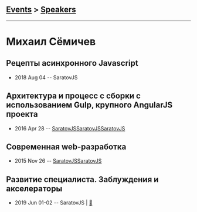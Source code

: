 ## [Events](../README.md) > [Speakers](../speakers.md)
---

# Михаил Сёмичев

## Рецепты асинхронного Javascript
- 2018 Aug 04 -- SaratovJS    
## Архитектура и процесс c сборки с использованием Gulp, крупного AngularJS проекта
- 2016 Apr 28 -- [SaratovJS](https://www.youtube.com/watch?v=GsznJallyPk,https://www.youtube.com/watch?v=A3OzUOZZuJQ,https://www.youtube.com/watch?v=VZGzBietGXg)[SaratovJS](https://www.youtube.com/watch?v=GsznJallyPk,https://www.youtube.com/watch?v=A3OzUOZZuJQ,https://www.youtube.com/watch?v=VZGzBietGXg)[SaratovJS](https://www.youtube.com/watch?v=GsznJallyPk,https://www.youtube.com/watch?v=A3OzUOZZuJQ,https://www.youtube.com/watch?v=VZGzBietGXg)    
## Современная web-разработка
- 2015 Nov 26 -- [SaratovJS](https://www.youtube.com/watch?v=Rz0ilGtzoco,https://www.youtube.com/watch?v=dH2GFNjSNlA)[SaratovJS](https://www.youtube.com/watch?v=Rz0ilGtzoco,https://www.youtube.com/watch?v=dH2GFNjSNlA)    
## Развитие специалиста. Заблуждения и акселераторы
- 2019 Jun 01-02 -- SaratovJS  | [:notebook:](https://vk.com/doc28685522_505158560?hash=ee2ce15f1af42a5b7e&dl=6964c2a7d0c1912da6)  
